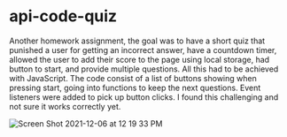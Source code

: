 # api-code-quiz
Another homework assignment, the goal was to have a short quiz that punished a user for getting an incorrect answer, have a countdown timer, allowed the user to add their score to the page using local storage, had button to start, and provide multiple questions. All this had to be achieved with JavaScript. The code consist of a list of buttons showing when pressing start, going into functions to keep the next questions. Event listeners were added to pick up button clicks. I found this challenging and not sure it works correctly yet.

![Screen Shot 2021-12-06 at 12 19 33 PM](https://user-images.githubusercontent.com/61998811/144916441-b4501250-bc18-4555-a939-0c250b760bab.png)
